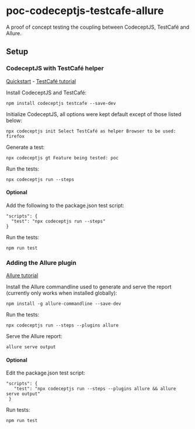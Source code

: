 # poc-codeceptjs-testcafe-allure
 A proof of concept testing the coupling between CodeceptJS, TestCafé and Allure.
 
 ## Setup
 ### CodeceptJS with TestCafé helper 
 [Quickstart](https://codecept.io/quickstart/) - [TestCafé tutorial]( https://codecept.io/testcafe/)
 
 Install CodeceptJS and TestCafé: 
 
 `npm install codeceptjs testcafe --save-dev`
 
 Initialize CodeceptJS, all options were kept default except of those listed below:
 
 `npx codeceptjs init
    Select TestCafé as helper
    Browser to be used: firefox`
 
 Generate a test:
 
 `npx codeceptjs gt
    Feature being tested: poc`
 
 Run the tests:
 
 `npx codeceptjs run --steps`

 #### Optional
 Add the following to the package.json test script:
 
  ```
  "scripts": {
    "test": "npx codeceptjs run --steps"
  }
  ```
  
 Run the tests:
 
 `npm run test`

### Adding the Allure plugin
[Allure tutorial](https://codecept.io/plugins/#allure)
 
 Install the Allure commandline used to generate and serve the report (currently only works when installed globally):
 
 `npm install -g allure-commandline --save-dev`
 
 Run the tests:
 
 `npx codeceptjs run --steps --plugins allure`
 
 Serve the Allure report:
 
 `allure serve output`

#### Optional
 Edit the package.json test script:
 
 ```
 "scripts": {
    "test": "npx codeceptjs run --steps --plugins allure && allure serve output"
  } 
  ```
  
 Run tests:
 
 `npm run test`

